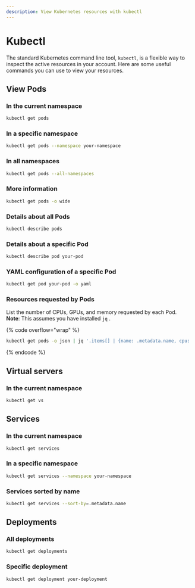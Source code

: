 ```yaml
---
description: View Kubernetes resources with kubectl
---
```


# Kubectl

The standard Kubernetes command line tool, `kubectl`, is a flexible way to inspect the active resources in your account. Here are some useful commands you can use to view your resources.&#x20;

## **View Pods**

### In the current namespace

```bash
kubectl get pods
```

### In a specific namespace

```bash
kubectl get pods --namespace your-namespace
```

### In all namespaces

```bash
kubectl get pods --all-namespaces
```

### More information

```bash
kubectl get pods -o wide
```

### Details about all Pods

```bash
kubectl describe pods
```

### Details about a specific Pod

```bash
kubectl describe pod your-pod
```

### YAML configuration of a specific Pod

```bash
kubectl get pod your-pod -o yaml
```

### **Resources requested by Pods**

List the number of CPUs, GPUs, and memory requested by each Pod. \
**Note**: This assumes you have installed `jq` .

{% code overflow="wrap" %}
```bash
kubectl get pods -o json | jq '.items[] | {name: .metadata.name, cpu: .spec.containers[].resources.requests.cpu, gpu: .spec.containers[].resources.requests."nvidia.com/gpu", memory: .spec.containers[].resources.requests.memory}'
```
{% endcode %}

## **Virtual servers**

### In the current namespace

```bash
kubectl get vs
```

## **Services**

### In the current namespace

```bash
kubectl get services
```

### In a specific namespace

```bash
kubectl get services --namespace your-namespace
```

### Services sorted by name

```bash
kubectl get services --sort-by=.metadata.name
```

## **Deployments**

### All deployments

```bash
kubectl get deployments
```

### Specific deployment

```bash
kubectl get deployment your-deployment
```

